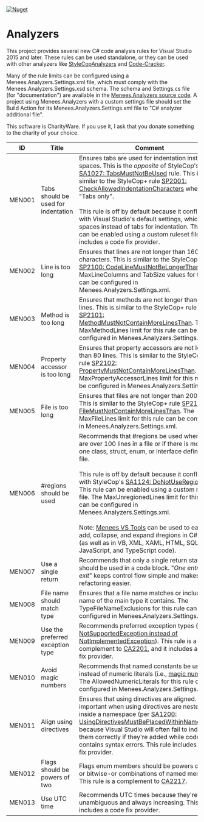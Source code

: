 [![Nuget](https://img.shields.io/nuget/v/Menees.Analyzers)](https://www.nuget.org/packages/Menees.Analyzers/)

# Analyzers 

This project provides several new C# code analysis rules for Visual Studio 2015 and later. These rules can be used standalone, or they can be used with other analyzers like [StyleCopAnalyzers](https://github.com/DotNetAnalyzers/StyleCopAnalyzers) and [Code-Cracker](https://github.com/code-cracker/code-cracker).

Many of the rule limits can be configured using a Menees.Analyzers.Settings.xml file, which must comply with the Menees.Analyzers.Settings.xsd schema.  The schema and Settings.cs file (for "documentation") are available in the [Menees.Analyzers source code](src/Menees.Analyzers).  A project using Menees.Analyzers with a custom settings file should set the Build Action for its Menees.Analyzers.Settings.xml file to "C# analyzer additional file".

This software is CharityWare. If you use it, I ask that you donate something to the charity of your choice.

| ID  | Title | Comment |
| ------ | ----------------------------------- | --- |
| MEN001 | Tabs should be used for indentation | Ensures tabs are used for indentation instead of spaces. This is the _opposite_ of StyleCop's [SA1027: TabsMustNotBeUsed](https://github.com/DotNetAnalyzers/StyleCopAnalyzers/blob/master/documentation/SA1027.md) rule. This is similar to the StyleCop+ rule [SP2001: CheckAllowedIndentationCharacters](https://stylecopplus.codeplex.com/#MoreCustomRules) when set to "Tabs only".<br><br>This rule is off by default because it conflicts with Visual Studio's default settings, which use spaces instead of tabs for indentation. This rule can be enabled using a custom ruleset file, and it includes a code fix provider.  |
| MEN002 | Line is too long  | Ensures that lines are not longer than 160 characters. This is similar to the StyleCop+ rule [SP2100: CodeLineMustNotBeLongerThan](https://stylecopplus.codeplex.com/#MoreCustomRules). The MaxLineColumns and TabSize values for this rule can be configured in Menees.Analyzers.Settings.xml. |
| MEN003 | Method is too long | Ensures that methods are not longer than 120 lines. This is similar to the StyleCop+ rule [SP2101: MethodMustNotContainMoreLinesThan](https://stylecopplus.codeplex.com/#MoreCustomRules). The MaxMethodLines limit for this rule can be configured in Menees.Analyzers.Settings.xml.  |
| MEN004 | Property accessor is too long | Ensures that property accessors are not longer than 80 lines. This is similar to the StyleCop+ rule [SP2102: PropertyMustNotContainMoreLinesThan](https://stylecopplus.codeplex.com/#MoreCustomRules). The MaxPropertyAccessorLines limit for this rule can be configured in Menees.Analyzers.Settings.xml. |
| MEN005 | File is too long  | Ensures that files are not longer than 2000 lines. This is similar to the StyleCop+ rule [SP2103: FileMustNotContainMoreLinesThan](https://stylecopplus.codeplex.com/#MoreCustomRules). The MaxFileLines limit for this rule can be configured in Menees.Analyzers.Settings.xml. |
| MEN006 | #regions should be used | Recommends that #regions be used when there are over 100 lines in a file or if there is more than one class, struct, enum, or interface defined in a file.<br><br>This rule is off by default because it conflicts with StyleCop's [SA1124: DoNotUseRegions](https://github.com/DotNetAnalyzers/StyleCopAnalyzers/blob/master/documentation/SA1124.md) rule. This rule can be enabled using a custom ruleset file. The MaxUnregionedLines limit for this rule can be configured in Menees.Analyzers.Settings.xml.<br><br>Note: [Menees VS Tools](http://www.menees.com/VSTools.htm) can be used to easily add, collapse, and expand #regions in C# code (as well as in VB, XML, XAML, HTML, SQL, JavaScript, and TypeScript code). |
| MEN007 | Use a single return  | Recommends that only a single return statement should be used in a code block. "_One entry, one exit_" keeps control flow simple and makes refactoring easier. |
| MEN008 | File name should match type | Ensures that a file name matches or includes the name of the main type it contains. The TypeFileNameExclusions for this rule can be configured in Menees.Analyzers.Settings.xml. |
| MEN009 | Use the preferred exception type | Recommends preferred exception types (e.g., [NotSupportedException instead of NotImplementedException](http://blogs.msdn.com/b/brada/archive/2004/07/29/201354.aspx)). This rule is a complement to [CA2201](https://msdn.microsoft.com/library/ms182338.aspx), and it includes a code fix provider. |
| MEN010 | Avoid magic numbers  | Recommends that named constants be used instead of numeric literals (i.e., [magic numbers](https://en.wikipedia.org/wiki/Magic_number_(programming)#Accepted_limited_use_of_magic_numbers)). The AllowedNumericLiterals for this rule can be configured in Menees.Analyzers.Settings.xml. |
| MEN011 | Align using directives  | Ensures that using directives are aligned.  This is important when using directives are nested inside a namespace (per [SA1200: UsingDirectivesMustBePlacedWithinNamespace](https://github.com/DotNetAnalyzers/StyleCopAnalyzers/blob/master/documentation/SA1200.md)) because Visual Studio will often fail to indent them correctly if they're added while code contains syntax errors.  This rule includes a code fix provider. |
| MEN012 | Flags should be powers of two | Flags enum members should be powers of two or bitwise-or combinations of named members. This rule is a complement to [CA2217](https://msdn.microsoft.com/en-us/library/ms182335.aspx). |
| MEN013 | Use UTC time | Recommends UTC times because they're unambiguous and always increasing. This rule includes a code fix provider.  |
